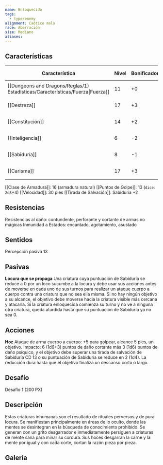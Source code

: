 ```yaml
---
name: Enloquecido
tags:
  - type/enemy
alignment: Caótico malo
race: Aberración
size: Mediano
aliases:
---
```


## Características

| Característica                                                                 | Nivel | Bonificador | Lanzar dado      |
| ------------------------------------------------------------------------------ | ----- | ----------- | ---------------- |
| [[Dungeons and Dragons/Reglas/1) Estadisticas/Características/Fuerza\|Fuerza]] | 11    | +0          | `dice: 1d20 + 0` |
| [[Destreza]]                                                                   | 17    | +3          | `dice: 1d20 + 0` |
| [[Constitución]]                                                               | 14    | +2          | `dice: 1d20 + 0` |
| [[Inteligencia]]                                                               | 6     | -2          | `dice: 1d20 + 0` |
| [[Sabiduría]]                                                                  | 8     | -1          | `dice: 1d20 + 0` |
| [[Carisma]]                                                                    | 17    | +3          | `dice: 1d20 + 0` |

[[Clase de Armadura]]: 16 (armadura natural)
[[Puntos de Golpe]]: 13 (`dice: 2d8`+4)
[[Velocidad]]: 30 pies
[[Tirada de Salvación]]: Sabiduría +2

## Resistencias

Resistencias al daño: contundente, perforante y cortante de armas no mágicas
Inmunidad a Estados: encantado, agotamiento, asustado

## Sentidos

Percepción pasiva 13

## Pasivas

**Locura que se propaga**
Una criatura cuya puntuación de Sabiduría se reduce a 0 por un loco sucumbe a la locura y debe usar sus acciones antes de moverse en cada uno de sus turnos para realizar un ataque cuerpo a cuerpo contra una criatura que no sea ella misma. Si no hay ningún objetivo
a su alcance, el objetivo debe moverse hacia la criatura visible más cercana y atacarla. Si la criatura enloquecida comienza su turno y no ve a ninguna otra criatura, queda aturdida hasta que su puntuación de Sabiduría ya no sea 0.

## Acciones

**Hoz**
Ataque de arma cuerpo a cuerpo: +5 para golpear, alcance 5 pies, un objetivo.
Impacto: 6 (1d6+3) puntos de daño cortante más 3 (1d6) puntos de daño psíquico,
y el objetivo debe superar una tirada de salvación de Sabiduría CD 13 o su puntuación de Sabiduría se reduce en 2 (1d4). La reducción dura hasta que el objetivo finaliza un descanso corto o largo.

## Desafío

Desafío 1 (200 PX)

## Descripción

Estas criaturas inhumanas son el resultado de rituales perversos y de pura locura. Se manifiestan principalmente en áreas de lo oculto, donde las mentes se desintegran en la búsqueda de conocimiento prohibido. Se generan con un grito desgarrador e inmediatamente persiguen a criaturas de mente sana para minar su cordura. Sus hoces desgarran la carne y la mente por igual y con cada corte, cortan la razón pieza por pieza.

## Galería

